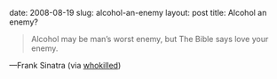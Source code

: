 date: 2008-08-19
slug: alcohol-an-enemy
layout: post
title: Alcohol an enemy?


<blockquote>Alcohol may be man’s worst enemy, but The Bible says love your enemy.</blockquote>&#8212;Frank Sinatra (via <a href="http://whokilled.tumblr.com/" target="_blank">whokilled</a>)
